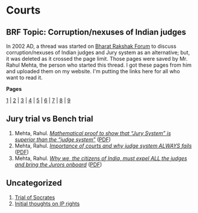 # Courts

## BRF Topic: Corruption/nexuses of Indian judges

In 2002 AD, a thread was started on [Bharat Rakshak Forum](https://forums.bharat-rakshak.com/) to discuss corruption/nexuses of Indian judges and Jury system as an alternative; but, it was deleted as it crossed the page limit. Those pages were saved by Mr. Rahul Mehta, the person who started this thread. I got these pages from him and uploaded them on my website. I'm putting the links here for all who want to read it.

**Pages**

[1](https://vinamrsachdeva.github.io/courts/BRF,year2002.judge_vs_jury.01.htm) | [2](https://vinamrsachdeva.github.io/courts/BRF,year2002.judge_vs_jury.02.htm) | [3](https://vinamrsachdeva.github.io/courts/BRF,year2002.judge_vs_jury.03.htm) | [4](https://vinamrsachdeva.github.io/courts/BRF,year2002.judge_vs_jury.04.htm) | [5](https://vinamrsachdeva.github.io/courts/BRF,year2002.judge_vs_jury.05.htm) | [6](https://vinamrsachdeva.github.io/courts/BRF,year2002.judge_vs_jury.06.htm) | [7](https://vinamrsachdeva.github.io/courts/BRF,year2002.judge_vs_jury.07.htm) | [8](https://vinamrsachdeva.github.io/courts/BRF,year2002.judge_vs_jury.08.htm) | [9](https://vinamrsachdeva.github.io/a_proc_list/BRF,year2002.judge_vs_jury.09.htm)

## Jury trial vs Bench trial

1. Mehta, Rahul. [*Mathematical proof to show that “Jury System” is superior than the “judge system”*](https://vinamrsachdeva.github.io/courts/jury/401.html) ([PDF](https://rahulmehta.com/401.pdf))
2. Mehta, Rahul. [*Importance of courts and why judge system ALWAYS fails*](https://vinamrsachdeva.github.io/courts/jury/402.html) ([PDF](https://rahulmehta.com/402.pdf))
3. Mehta, Rahul. [*Why we, the citizens of India, must expel ALL the judges and bring the Jurors onboard*](https://vinamrsachdeva.github.io/courts/jury/403.html) ([PDF](https://rahulmehta.com/403.pdf))

## Uncategorized

1. [Trial of Socrates](https://vinamrsachdeva.github.io/courts/socrates)
2. [Initial thoughts on IP rights](https://vinamrsachdeva.io/courts/ip1)
